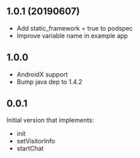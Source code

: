 ## 1.0.1 (20190607)

* Add static_framework = true to podspec
* Improve variable name in example app

## 1.0.0

* AndroidX support
* Bump java dep to 1.4.2

## 0.0.1

Initial version that implements:
 * init
 * setVisitorInfo
 * startChat
